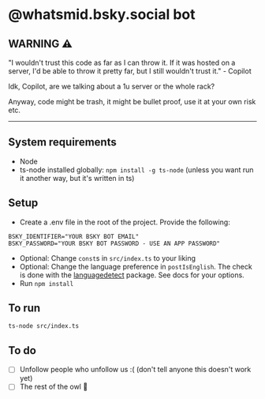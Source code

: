 # @whatsmid.bsky.social bot

## WARNING ⚠️

"I wouldn't trust this code as far as I can throw it. If it was hosted on a server, I'd be able to throw it pretty far, but I still wouldn't trust it." - Copilot

Idk, Copilot, are we talking about a 1u server or the whole rack?

Anyway, code might be trash, it might be bullet proof, use it at your own risk etc.

---

## System requirements
- Node
- ts-node installed globally: `npm install -g ts-node` (unless you want run it another way, but it's written in ts)

## Setup
- Create a .env file in the root of the project.  Provide the following:
```
BSKY_IDENTIFIER="YOUR BSKY BOT EMAIL"
BSKY_PASSWORD="YOUR BSKY BOT PASSWORD - USE AN APP PASSWORD"
```
- Optional: Change `const`s in `src/index.ts` to your liking
- Optional: Change the language preference in `postIsEnglish`. The check is done with the [languagedetect](https://github.com/FGRibreau/node-language-detect) package. See docs for your options.
- Run `npm install`

## To run

`ts-node src/index.ts`

## To do

- [ ] Unfollow people who unfollow us :( (don't tell anyone this doesn't work yet)
- [ ] The rest of the owl 🦉
